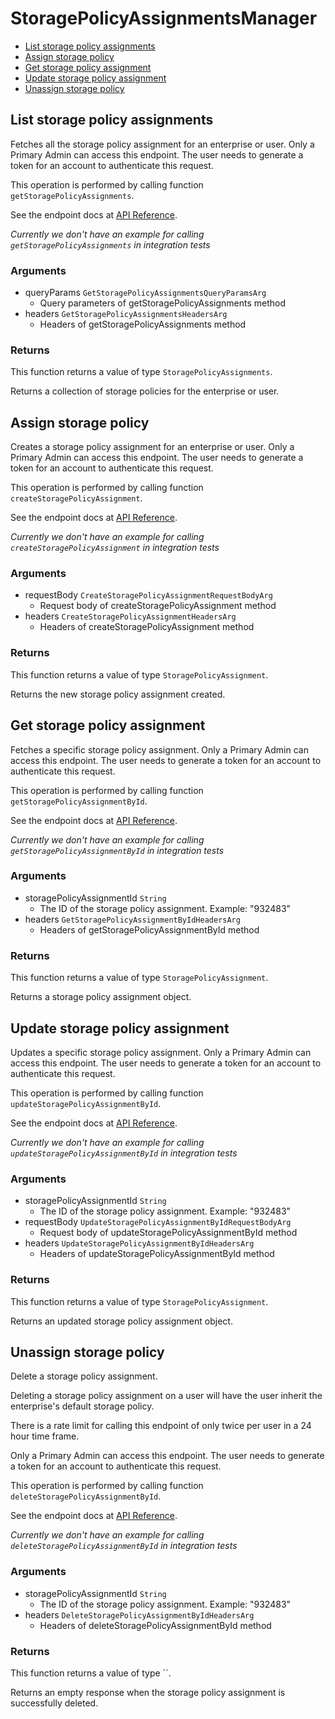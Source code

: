 # StoragePolicyAssignmentsManager


- [List storage policy assignments](#list-storage-policy-assignments)
- [Assign storage policy](#assign-storage-policy)
- [Get storage policy assignment](#get-storage-policy-assignment)
- [Update storage policy assignment](#update-storage-policy-assignment)
- [Unassign storage policy](#unassign-storage-policy)

## List storage policy assignments

Fetches all the storage policy assignment for an enterprise or user.
Only a Primary Admin can access this endpoint. The user
needs to generate a token for an account to authenticate this request.

This operation is performed by calling function `getStoragePolicyAssignments`.

See the endpoint docs at
[API Reference](https://developer.box.com/reference/get-storage-policy-assignments/).

*Currently we don't have an example for calling `getStoragePolicyAssignments` in integration tests*

### Arguments

- queryParams `GetStoragePolicyAssignmentsQueryParamsArg`
  - Query parameters of getStoragePolicyAssignments method
- headers `GetStoragePolicyAssignmentsHeadersArg`
  - Headers of getStoragePolicyAssignments method


### Returns

This function returns a value of type `StoragePolicyAssignments`.

Returns a collection of storage policies for
the enterprise or user.


## Assign storage policy

Creates a storage policy assignment for an enterprise or user.
Only a Primary Admin can access this endpoint. The user
needs to generate a token for an account to authenticate this request.

This operation is performed by calling function `createStoragePolicyAssignment`.

See the endpoint docs at
[API Reference](https://developer.box.com/reference/post-storage-policy-assignments/).

*Currently we don't have an example for calling `createStoragePolicyAssignment` in integration tests*

### Arguments

- requestBody `CreateStoragePolicyAssignmentRequestBodyArg`
  - Request body of createStoragePolicyAssignment method
- headers `CreateStoragePolicyAssignmentHeadersArg`
  - Headers of createStoragePolicyAssignment method


### Returns

This function returns a value of type `StoragePolicyAssignment`.

Returns the new storage policy assignment created.


## Get storage policy assignment

Fetches a specific storage policy assignment. Only a Primary Admin can access this endpoint. The user needs to generate a token for an account to authenticate this request.

This operation is performed by calling function `getStoragePolicyAssignmentById`.

See the endpoint docs at
[API Reference](https://developer.box.com/reference/get-storage-policy-assignments-id/).

*Currently we don't have an example for calling `getStoragePolicyAssignmentById` in integration tests*

### Arguments

- storagePolicyAssignmentId `String`
  - The ID of the storage policy assignment. Example: "932483"
- headers `GetStoragePolicyAssignmentByIdHeadersArg`
  - Headers of getStoragePolicyAssignmentById method


### Returns

This function returns a value of type `StoragePolicyAssignment`.

Returns a storage policy assignment object.


## Update storage policy assignment

Updates a specific storage policy assignment. Only a Primary Admin can access this endpoint. The user needs to generate a token for an account to authenticate this request.

This operation is performed by calling function `updateStoragePolicyAssignmentById`.

See the endpoint docs at
[API Reference](https://developer.box.com/reference/put-storage-policy-assignments-id/).

*Currently we don't have an example for calling `updateStoragePolicyAssignmentById` in integration tests*

### Arguments

- storagePolicyAssignmentId `String`
  - The ID of the storage policy assignment. Example: "932483"
- requestBody `UpdateStoragePolicyAssignmentByIdRequestBodyArg`
  - Request body of updateStoragePolicyAssignmentById method
- headers `UpdateStoragePolicyAssignmentByIdHeadersArg`
  - Headers of updateStoragePolicyAssignmentById method


### Returns

This function returns a value of type `StoragePolicyAssignment`.

Returns an updated storage policy assignment object.


## Unassign storage policy

Delete a storage policy assignment.

Deleting a storage policy assignment on a user
will have the user inherit the enterprise's default
storage policy.

There is a rate limit for calling this endpoint of only
twice per user in a 24 hour time frame.

Only a Primary Admin can access this endpoint. The user
needs to generate a token for an account to authenticate this request.

This operation is performed by calling function `deleteStoragePolicyAssignmentById`.

See the endpoint docs at
[API Reference](https://developer.box.com/reference/delete-storage-policy-assignments-id/).

*Currently we don't have an example for calling `deleteStoragePolicyAssignmentById` in integration tests*

### Arguments

- storagePolicyAssignmentId `String`
  - The ID of the storage policy assignment. Example: "932483"
- headers `DeleteStoragePolicyAssignmentByIdHeadersArg`
  - Headers of deleteStoragePolicyAssignmentById method


### Returns

This function returns a value of type ``.

Returns an empty response when the storage policy
assignment is successfully deleted.


